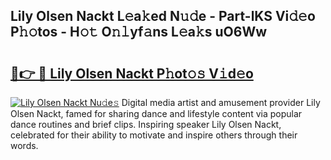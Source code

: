 ## Lily Olsen Nackt L𝚎a𝚔ed N𝚞𝚍e - Part-lKS Vi𝚍𝚎o P𝚑𝚘tos - H𝚘𝚝 O𝚗𝚕yf𝚊ns L𝚎a𝚔s uO6Ww

# <h2><a href="http://kf71i8l.oniu.top/?m=Lily+Olsen+Nackt">🔗👉 🔴 Lily Olsen Nackt P𝚑ot𝚘𝚜 V𝚒d𝚎o</a></h2>

[![Lily Olsen Nackt Nu𝚍e𝚜](https://i.imgur.com/0qMVB7G.gif)](http://kf71i8l.oniu.top/?m=Lily+Olsen+Nackt)
Digital media artist and amusement provider Lily Olsen Nackt, famed for sharing dance and lifestyle content via popular dance routines and brief clips. Inspiring speaker Lily Olsen Nackt, celebrated for their ability to motivate and inspire others through their words.  
